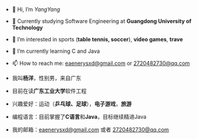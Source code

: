 - 👋 Hi, I’m *YangYang*
- 🏫 Currently studying Software Engineering at **Guangdong University of Technology**
- 👀 I’m interested in sports (**table tennis, soccer**), **video games**, **trave**
- 🌱 I’m currently learning C and Java
- 📫 How to reach me: eaenerysxd@gmail.com or 2720482730@qq.com

- 我叫**杨洋**，性别男，来自广东
- 目前在读**广东工业大学**软件工程
- 兴趣爱好：运动（**乒乓球、足球**），**电子游戏**，**旅游**
- 编程语言：目前掌握了**C语言**和**Java**，目标继续精进Java
- 我的邮箱：eaenerysxd@gmail.com 或者 2720482730@qq.com
<!---
Eaenerys/Eaenerys is a ✨ special ✨ repository because its `README.md` (this file) appears on your GitHub profile.
You can click the Preview link to take a look at your changes.
--->

